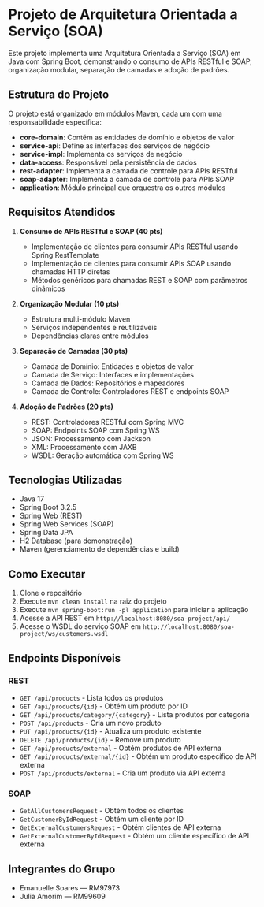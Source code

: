 # Projeto de Arquitetura Orientada a Serviço (SOA)

Este projeto implementa uma Arquitetura Orientada a Serviço (SOA) em Java com Spring Boot, demonstrando o consumo de APIs RESTful e SOAP, organização modular, separação de camadas e adoção de padrões.

## Estrutura do Projeto

O projeto está organizado em módulos Maven, cada um com uma responsabilidade específica:

- **core-domain**: Contém as entidades de domínio e objetos de valor
- **service-api**: Define as interfaces dos serviços de negócio
- **service-impl**: Implementa os serviços de negócio
- **data-access**: Responsável pela persistência de dados
- **rest-adapter**: Implementa a camada de controle para APIs RESTful
- **soap-adapter**: Implementa a camada de controle para APIs SOAP
- **application**: Módulo principal que orquestra os outros módulos

## Requisitos Atendidos

1. **Consumo de APIs RESTful e SOAP (40 pts)**
   - Implementação de clientes para consumir APIs RESTful usando Spring RestTemplate
   - Implementação de clientes para consumir APIs SOAP usando chamadas HTTP diretas
   - Métodos genéricos para chamadas REST e SOAP com parâmetros dinâmicos

2. **Organização Modular (10 pts)**
   - Estrutura multi-módulo Maven
   - Serviços independentes e reutilizáveis
   - Dependências claras entre módulos

3. **Separação de Camadas (30 pts)**
   - Camada de Domínio: Entidades e objetos de valor
   - Camada de Serviço: Interfaces e implementações
   - Camada de Dados: Repositórios e mapeadores
   - Camada de Controle: Controladores REST e endpoints SOAP

4. **Adoção de Padrões (20 pts)**
   - REST: Controladores RESTful com Spring MVC
   - SOAP: Endpoints SOAP com Spring WS
   - JSON: Processamento com Jackson
   - XML: Processamento com JAXB
   - WSDL: Geração automática com Spring WS

## Tecnologias Utilizadas

- Java 17
- Spring Boot 3.2.5
- Spring Web (REST)
- Spring Web Services (SOAP)
- Spring Data JPA
- H2 Database (para demonstração)
- Maven (gerenciamento de dependências e build)

## Como Executar

1. Clone o repositório
2. Execute `mvn clean install` na raiz do projeto
3. Execute `mvn spring-boot:run -pl application` para iniciar a aplicação
4. Acesse a API REST em `http://localhost:8080/soa-project/api/`
5. Acesse o WSDL do serviço SOAP em `http://localhost:8080/soa-project/ws/customers.wsdl`

## Endpoints Disponíveis

### REST

- `GET /api/products` - Lista todos os produtos
- `GET /api/products/{id}` - Obtém um produto por ID
- `GET /api/products/category/{category}` - Lista produtos por categoria
- `POST /api/products` - Cria um novo produto
- `PUT /api/products/{id}` - Atualiza um produto existente
- `DELETE /api/products/{id}` - Remove um produto
- `GET /api/products/external` - Obtém produtos de API externa
- `GET /api/products/external/{id}` - Obtém um produto específico de API externa
- `POST /api/products/external` - Cria um produto via API externa

### SOAP

- `GetAllCustomersRequest` - Obtém todos os clientes
- `GetCustomerByIdRequest` - Obtém um cliente por ID
- `GetExternalCustomersRequest` - Obtém clientes de API externa
- `GetExternalCustomerByIdRequest` - Obtém um cliente específico de API externa

## Integrantes do Grupo

-  Emanuelle Soares — RM97973
- Julia Amorim — RM99609
